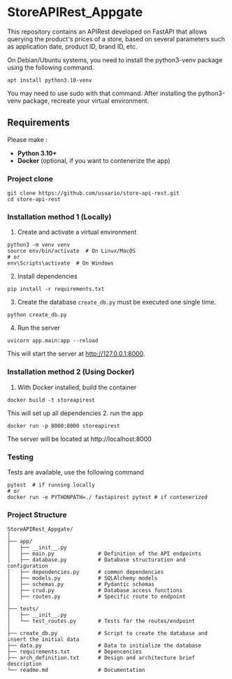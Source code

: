 # StoreAPIRest_Appgate
This repository contains an APIRest developed on FastAPI that allows querying the product's prices of a store, based on several parameters such as application date, product ID, brand ID, etc.



On Debian/Ubuntu systems, you need to install the python3-venv
package using the following command.

    apt install python3.10-venv

You may need to use sudo with that command.  After installing the python3-venv
package, recreate your virtual environment.



## Requirements

Please make :

- **Python 3.10+**
- **Docker** (optional, if you want to contenerize the app)

### Project clone


    git clone https://github.com/usuario/store-api-rest.git
    cd store-api-rest

### Installation method 1 (Locally)

1. Create and activate a virtual environment

```
python3 -m venv venv
source env/bin/activate  # On Linux/MacOS
# or
env\Scripts\activate  # On Windows
```
2. Install dependencies
```
pip install -r requirements.txt
```
3. Create the database
```create_db.py``` must be executed one single time.
```
python create_db.py
```
4. Run the server
```
uvicorn app.main:app --reload
```
This will start the server at http://127.0.0.1:8000.



### Installation method 2 (Using Docker)

1. With Docker installed, build the container
```
docker build -t storeapirest 
```
This will set up all dependencies
2. run the app
```
docker run -p 8000:8000 storeapirest
```
The server will be located at http://localhost:8000

### Testing 

Tests are available, use the following command

```
pytest  # if running locally
# or
docker run -e PYTHONPATH=./ fastapirest pytest # if contenerized 
```

### Project Structure

```
StoreAPIRest_Appgate/
│
├── app/
│   ├── __init__.py          
│   ├── main.py              # Definition of the API endpoints 
│   ├── database.py          # Database structuration and configuration
│   ├── dependencies.py      # common dependencies
│   ├── models.py            # SQLAlchemy models
│   ├── schemas.py           # Pydantic schemas
│   ├── crud.py              # Database access functions
│   ├── routes.py            # Specific route to endpoint
│
├── tests/
│   ├── __init__.py          
│   └── test_routes.py       # Tests for the routes/endpoint
│
├── create_db.py             # Script to create the database and insert the initial data
├── data.py                  # Data to initialize the database 
├── requirements.txt         # Depencencies
├── arch_definition.txt      # Design and architecture brief description
└── readme.md                # Documentation


```

